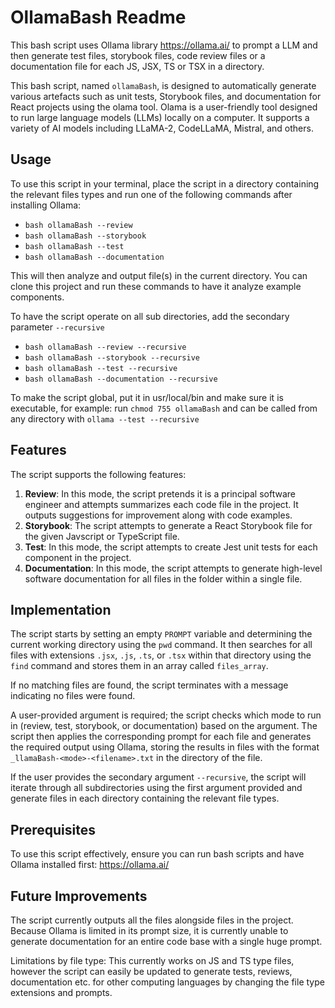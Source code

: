 # OllamaBash Readme

This bash script uses Ollama library https://ollama.ai/ to prompt a LLM and then generate test files, storybook files, code review files or a documentation file for each JS, JSX, TS or TSX in a directory.

This bash script, named `ollamaBash`, is designed to automatically generate various
artefacts such as unit tests, Storybook files, and documentation for React projects
using the olama tool. Olama is a user-friendly tool designed to run large language models (LLMs) locally on a computer. It supports a variety of AI models including LLaMA-2, CodeLLaMA, Mistral, and others.

## Usage

To use this script in your terminal, place the script in a directory containing the relevant files types and run one of the following commands after installing Ollama:

- `bash ollamaBash --review`
- `bash ollamaBash --storybook`
- `bash ollamaBash --test`
- `bash ollamaBash --documentation`

This will then analyze and output file(s) in the current directory. You can clone this project and run these commands to have it analyze example components. 

To have the script operate on all sub directories, add the secondary parameter `--recursive`

- `bash ollamaBash --review --recursive`
- `bash ollamaBash --storybook --recursive`
- `bash ollamaBash --test --recursive`
- `bash ollamaBash --documentation --recursive`

To make the script global, put it in usr/local/bin and make sure it is executable, for example:  run `chmod 755 ollamaBash` and can be called from any directory with `ollama --test --recursive` 

## Features

The script supports the following features:

1. **Review**: In this mode, the script pretends it is a principal software
   engineer and attempts summarizes each code file in the project. It outputs suggestions for
   improvement along with code examples.
2. **Storybook**: The script attempts to generate a React Storybook file for the given
   Javscript or TypeScript file.
3. **Test**: In this mode, the script attempts to create Jest unit tests for each component in
   the project.
4. **Documentation**: In this mode, the script attempts to generate high-level software
   documentation for all files in the folder within a single file.

## Implementation

The script starts by setting an empty `PROMPT` variable and determining the current
working directory using the `pwd` command. It then searches for all files with
extensions `.jsx`, `.js`, `.ts`, or `.tsx` within that directory using the `find`
command and stores them in an array called `files_array`.

If no matching files are found, the script terminates with a message indicating no
files were found.

A user-provided argument is required; the script checks which mode to run in
(review, test, storybook, or documentation) based on the argument. The script then applies the corresponding prompt for each file and generates the required output using Ollama, storing the
results in files with the format `_llamaBash-<mode>-<filename>.txt` in the directory of the file.

If the user provides the secondary argument `--recursive`, the script will iterate through all subdirectories using the first argument provided and generate files in each directory containing the relevant file types.

## Prerequisites

To use this script effectively, ensure you can run bash scripts and have Ollama installed first:
https://ollama.ai/

## Future Improvements

The script currently outputs all the files alongside files in the project. Because Ollama is limited in its prompt size, it is currently unable to generate documentation for an entire code base with a single huge prompt.

Limitations by file type: This currently works on JS and TS type files, however the script can easily be updated to generate tests, reviews, documentation etc. for other computing languages by changing the file type extensions and prompts.
